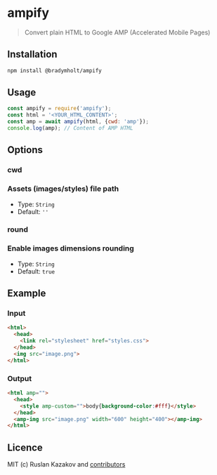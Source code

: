 # ampify

> Convert plain HTML to Google AMP (Accelerated Mobile Pages)

## Installation

```sh
npm install @bradymholt/ampify
```

## Usage

```js
const ampify = require('ampify');
const html = '<YOUR_HTML_CONTENT>';
const amp = await ampify(html, {cwd: 'amp'});
console.log(amp); // Content of AMP HTML
```

## Options

### cwd

### Assets (images/styles) file path

- Type: `String`
- Default: `''`

### round

### Enable images dimensions rounding

- Type: `String`
- Default: `true`

## Example

### Input

```html
<html>
  <head>
    <link rel="stylesheet" href="styles.css">
  </head>
  <img src="image.png">
</html>
```

### Output

```html
<html amp="">
  <head>
    <style amp-custom="">body{background-color:#fff}</style>
  </head>
  <amp-img src="image.png" width="600" height="400"></amp-img>
</html>
```

## Licence

MIT (c) Ruslan Kazakov and [contributors](https://github.com/rkazakov/ampify/graphs/contributors)

[PostXML]: https://github.com/postxml/postxml
[npm-url]: https://www.npmjs.org/package/ampify
[npm-image]: https://img.shields.io/npm/v/ampify.svg?style=flat-square
[npm-downloads]: https://img.shields.io/npm/dm/ampify.svg?style=flat-square
